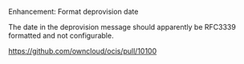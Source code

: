 Enhancement: Format deprovision date

The date in the deprovision message should apparently be RFC3339 formatted and not configurable.

https://github.com/owncloud/ocis/pull/10100
